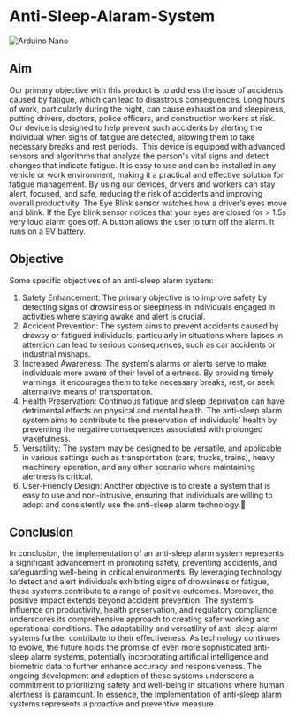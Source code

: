 # Anti-Sleep-Alaram-System

![Arduino Nano](https://github.com/Kshitijkumar15/Anti-Sleep-Alaram-System/assets/66892634/574c1a88-5d09-40ad-8b55-7aecd48ef8ec)

## Aim
Our primary objective with this product is to address the issue of accidents caused by fatigue, which can lead to disastrous consequences. Long hours of work, particularly during the night, can cause exhaustion and sleepiness, putting drivers, doctors, police officers, and construction workers at risk. Our device is designed to help prevent such accidents by alerting the individual when signs of fatigue are detected, allowing them to take necessary breaks and rest periods. 
This device is equipped with advanced sensors and algorithms that analyze the person's vital signs and detect changes that indicate fatigue. It is easy to use and can be installed in any vehicle or work environment, making it a practical and effective solution for fatigue management. By using our devices, drivers and workers can stay alert, focused, and safe, reducing the risk of accidents and improving overall productivity.
The Eye Blink sensor watches how a driver’s eyes move and blink. If the Eye blink sensor notices that your eyes are closed for > 1.5s very loud alarm goes off. A button allows the user to turn off the alarm. It runs on a 9V battery.

## Objective

Some specific objectives of an anti-sleep alarm system:
1. Safety Enhancement: The primary objective is to improve safety by detecting signs of drowsiness or sleepiness in individuals engaged in activities where staying awake and alert is crucial.
2. Accident Prevention: The system aims to prevent accidents caused by drowsy or fatigued individuals, particularly in situations where lapses in attention can lead to serious consequences, such as car accidents or industrial mishaps.
3. Increased Awareness: The system's alarms or alerts serve to make individuals more aware of their level of alertness. By providing timely warnings, it encourages them to take necessary breaks, rest, or seek alternative means of transportation.
4. Health Preservation: Continuous fatigue and sleep deprivation can have detrimental effects on physical and mental health. The anti-sleep alarm system aims to contribute to the preservation of individuals' health by preventing the negative consequences associated with prolonged wakefulness.
5. Versatility: The system may be designed to be versatile, and applicable in various settings such as transportation (cars, trucks, trains), heavy machinery operation, and any other scenario where maintaining alertness is critical.
6. User-Friendly Design: Another objective is to create a system that is easy to use and non-intrusive, ensuring that individuals are willing to adopt and consistently use the anti-sleep alarm technology.

## Conclusion

In conclusion, the implementation of an anti-sleep alarm system represents a significant advancement in promoting safety, preventing accidents, and safeguarding well-being in critical environments. By leveraging technology to detect and alert individuals exhibiting signs of drowsiness or fatigue, these systems contribute to a range of positive outcomes.
Moreover, the positive impact extends beyond accident prevention. The system's influence on productivity, health preservation, and regulatory compliance underscores its comprehensive approach to creating safer working and operational conditions.
The adaptability and versatility of anti-sleep alarm systems further contribute to their effectiveness.
As technology continues to evolve, the future holds the promise of even more sophisticated anti-sleep alarm systems, potentially incorporating artificial intelligence and biometric data to further enhance accuracy and responsiveness. The ongoing development and adoption of these systems underscore a commitment to prioritizing safety and well-being in situations where human alertness is paramount.
In essence, the implementation of anti-sleep alarm systems represents a proactive and preventive measure.









